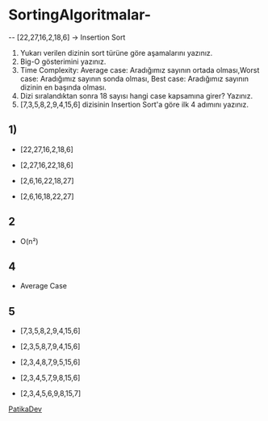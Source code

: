 # SortingAlgoritmalar-
--
[22,27,16,2,18,6] -> Insertion Sort
1.	Yukarı verilen dizinin sort türüne göre aşamalarını yazınız.
2.	Big-O gösterimini yazınız.
3.	Time Complexity: Average case: Aradığımız sayının ortada olması,Worst case: Aradığımız sayının sonda olması, Best case: Aradığımız sayının dizinin en başında olması.
4.	Dizi sıralandıktan sonra 18 sayısı hangi case kapsamına girer? Yazınız.
5.	[7,3,5,8,2,9,4,15,6] dizisinin Insertion Sort'a göre ilk 4 adımını yazınız.

## 1)

- [22,27,16,2,18,6]

- [2,27,16,22,18,6]

- [2,6,16,22,18,27]

- [2,6,16,18,22,27]

## 2
- O(n²)
## 4
- Average Case
## 5
- [7,3,5,8,2,9,4,15,6]

- [2,3,5,8,7,9,4,15,6]

- [2,3,4,8,7,9,5,15,6]

- [2,3,4,5,7,9,8,15,6]

- [2,3,4,5,6,9,8,15,7]

[PatikaDev](www.patika.dev)

